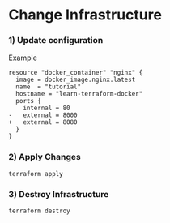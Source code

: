 # Change Infrastructure

### 1) Update configuration

Example

    resource "docker_container" "nginx" {
      image = docker_image.nginx.latest
      name  = "tutorial"
      hostname = "learn-terraform-docker"
      ports {
        internal = 80
    -   external = 8000
    +   external = 8080
      }
    }

### 2) Apply Changes

    terraform apply

### 3) Destroy Infrastructure

    terraform destroy
